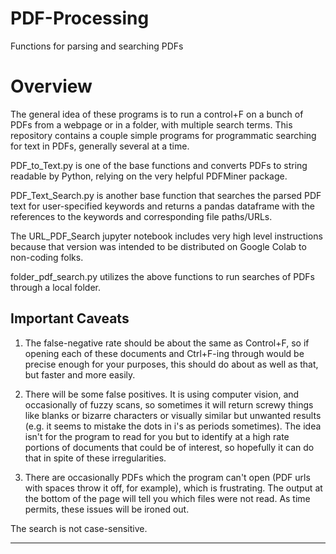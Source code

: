 # PDF-Processing
Functions for parsing and searching PDFs

# Overview
The general idea of these programs is to run a control+F on a bunch of PDFs from a webpage or in a folder, with multiple search terms. This repository contains a couple simple programs for programmatic searching for text in PDFs, generally several at a time. 

PDF_to_Text.py is one of the base functions and converts PDFs to string readable by Python, relying on the very helpful PDFMiner package.

PDF_Text_Search.py is another base function that searches the parsed PDF text for user-specified keywords and returns a pandas dataframe with the references to the keywords and corresponding file paths/URLs.

The URL_PDF_Search jupyter notebook includes very high level instructions because that version was intended to be distributed on Google Colab to non-coding folks. 

folder_pdf_search.py utilizes the above functions to run searches of PDFs through a local folder.

## Important Caveats
1. The false-negative rate should be about the same as Control+F, so if opening each of these documents and Ctrl+F-ing through would be precise enough for your purposes, this should do about as well as that, but faster and more easily. 

2. There will be some false positives. It is using computer vision, and occasionally of fuzzy scans, so sometimes it will return screwy things like blanks or bizarre characters or visually similar but unwanted results (e.g. it seems to mistake the dots in i's as periods sometimes). The idea isn't for the program to read for you but to identify at a high rate portions of documents that could be of interest, so hopefully it can do that in spite of these irregularities.

4. There are occasionally PDFs which the program can't open (PDF urls with spaces throw it off, for example), which is frustrating. The output at the bottom of the page will tell you which files were not read. As time permits, these issues will be ironed out.

The search is not case-sensitive.

---

